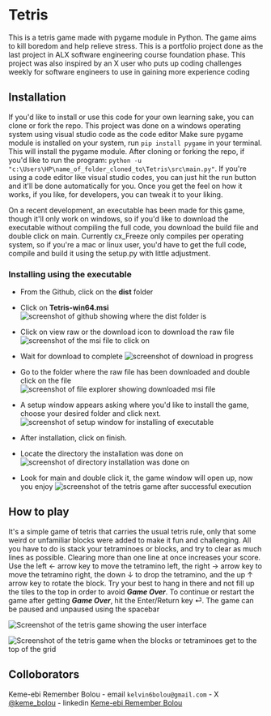 # Tetris

This is a tetris game made with pygame module in Python. The game aims to kill boredom and help relieve stress. This is a portfolio project done as the last project in ALX software engineering course foundation phase. This project was also inspired by an X user who puts up coding challenges weekly for software engineers to use in gaining more experience coding

## Installation

If you'd like to install or use this code for your own learning sake, you can clone or fork the repo.
This project was done on a windows operating system using visual studio code as the code editor
Make sure pygame module is installed on your system, run `pip install pygame` in your terminal. This will install the pygame module.
After cloning or forking the repo, if you'd like to run the program:
`python -u "c:\Users\HP\name_of_folder_cloned_to\Tetris\src\main.py"`.
If you're using a code editor like visual studio codes, you can just hit the run button and it'll be done automatically for you.
Once you get the feel on how it works, if you like, for developers, you can tweak it to your liking.

On a recent development, an executable has been made for this game, though it'll only work on windows, so if you'd like to download the executable without compiling the full code, you download the build file and double click on main.
Currently cx_Freeze only compiles per operating system, so if you're a mac or linux user, you'd have to get the full code, compile and build it using the setup.py with little adjustment.

### Installing using the executable

- From the Github, click on the **dist** folder
- Click on **Tetris-win64.msi**
  ![screenshot of github showing where the dist folder is](/imgs/git1.png)
- Click on view raw or the download icon to download the raw file
  ![screenshot of the msi file to click on](/imgs/git2.png)
- Wait for download to complete
  ![screenshot of download in progress](/imgs/git3.png)

- Go to the folder where the raw file has been downloaded and double click on the file
  ![screenshot of file explorer showing downloaded msi file](/imgs/setup1.png)
- A setup window appears asking where you'd like to install the game, choose your desired folder and click next.
  ![screenshot of setup window for installing of executable](/imgs/setup2.png)
- After installation, click on finish.
- Locate the directory the installation was done on
  ![screenshot of directory installation was done on](/imgs/setup3.png)
- Look for main and double click it, the game window will open up, now you enjoy
  ![screenshot of the tetris game after successful execution](/imgs/tetris.png)

## How to play

It's a simple game of tetris that carries the usual tetris rule, only that some weird or unfamiliar blocks were added to make it fun and challenging. All you have to do is stack your tetraminoes or blocks, and try to clear as much lines as possible. Clearing more than one line at once increases your score.
Use the left &#8592; arrow key to move the tetramino left, the right &#8594; arrow key to move the tetramino right, the down &#8595; to drop the tetramino, and the up &#8593; arrow key to rotate the block.
Try your best to hang in there and not fill up the tiles to the top in order to avoid **_Game Over_**.
To continue or restart the game after getting **_Game Over_**, hit the Enter/Return key &#x23CE;. The game can be paused and unpaused using the spacebar

![Screenshot of the tetris game showing the user interface](/imgs/tetris.png)

![Screenshot of the tetris game when the blocks or tetraminoes get to the top of the grid](/imgs/gameover.png)

## Colloborators

Keme-ebi Remember Bolou - email `kelvin6bolou@gmail.com` - X [@keme_bolou](https://twitter.com/@keme_bolou) - linkedin [Keme-ebi Remember Bolou](https://www.linkedin.com/in/keme-ebi)
